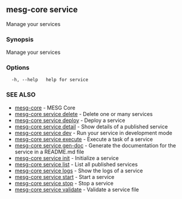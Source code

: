 ## mesg-core service

Manage your services

### Synopsis

Manage your services

### Options

```
  -h, --help   help for service
```

### SEE ALSO

* [mesg-core](mesg-core.md)	 - MESG Core
* [mesg-core service delete](mesg-core_service_delete.md)	 - Delete one or many services
* [mesg-core service deploy](mesg-core_service_deploy.md)	 - Deploy a service
* [mesg-core service detail](mesg-core_service_detail.md)	 - Show details of a published service
* [mesg-core service dev](mesg-core_service_dev.md)	 - Run your service in development mode
* [mesg-core service execute](mesg-core_service_execute.md)	 - Execute a task of a service
* [mesg-core service gen-doc](mesg-core_service_gen-doc.md)	 - Generate the documentation for the service in a README.md file
* [mesg-core service init](mesg-core_service_init.md)	 - Initialize a service
* [mesg-core service list](mesg-core_service_list.md)	 - List all published services
* [mesg-core service logs](mesg-core_service_logs.md)	 - Show the logs of a service
* [mesg-core service start](mesg-core_service_start.md)	 - Start a service
* [mesg-core service stop](mesg-core_service_stop.md)	 - Stop a service
* [mesg-core service validate](mesg-core_service_validate.md)	 - Validate a service file


